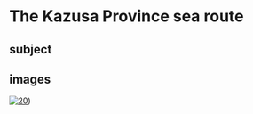 # The Kazusa Province sea route

## subject

## images

[![20](https://upload.wikimedia.org/wikipedia/commons/thumb/a/a1/The_Kazusa_sea_route.jpg/290px-The_Kazusa_sea_route.jpg)](https://en.wikipedia.org/wiki/File:The_Kazusa_sea_route.jpg))
